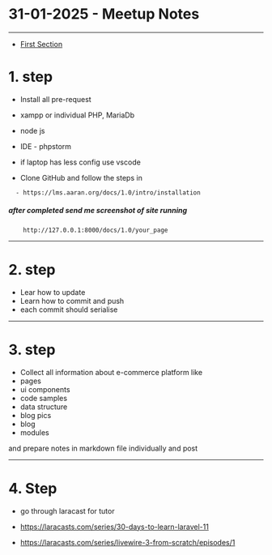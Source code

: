 # 31-01-2025 - Meetup Notes
___

- [First Section](#section-1)


<a name="section-1"></a>
# 1. step

  - Install all pre-request
  - xampp or individual PHP, MariaDb
  - node js
  - IDE - phpstorm
  - if laptop has less config use vscode
  
  - Clone GitHub and follow the steps in

```code
  - https://lms.aaran.org/docs/1.0/intro/installation
```

##### after completed send me screenshot of site running

```code
    http://127.0.0.1:8000/docs/1.0/your_page
```
---

# 2. step


- Lear how to update
- Learn how to commit and push
- each commit should serialise

---

# 3. step


- Collect all information about e-commerce platform like
- pages
- ui components
- code samples
- data structure
- blog pics
- blog
- modules

and prepare notes in markdown file individually and post

---

# 4. Step

- go through laracast for tutor
- https://laracasts.com/series/30-days-to-learn-laravel-11

-  https://laracasts.com/series/livewire-3-from-scratch/episodes/1

